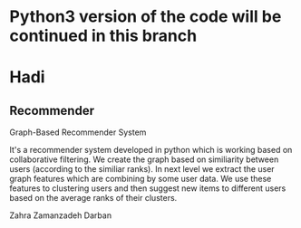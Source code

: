 # Python3 version of the code will be continued in this branch
# Hadi

## Recommender
Graph-Based Recommender System 

It's a recommender system developed in python which is working based on collaborative filtering. We create the graph based on similiarity between users (according to the similiar ranks). In next level we extract the user graph features which are combining by some user data. We use these features to clustering users and then suggest new items to different users based on the average ranks of their clusters.

Zahra Zamanzadeh Darban
